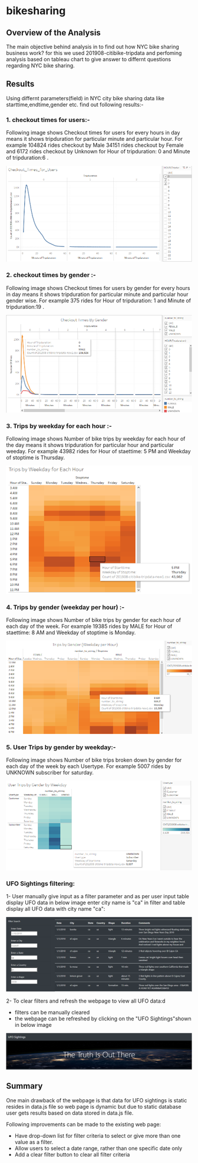 # bikesharing
## Overview of the Analysis

   The main objective behind analysis in to find out how NYC bike sharing business work? for this we used 201908-citibike-tripdata and perfoming analysis based on tableau chart to give answer to differnt questions regarding NYC bike sharing.


## Results

Using differnt parameters(field) in NYC city bike sharing data like starttime,endtime,gender etc. find out following results:-

### 1. checkout times for users:-

   Following image shows Checkout times for users for every hours in day means it shows tripduration for particular minute and  particular hour. For example 104824 rides checkout by Male 34151 rides checkout by Female and 6172 rides checkout by Unknown for Hour of tripduration: 0 and Minute of tripduration:6 .


![image](https://github.com/sanjal7137/bikesharing/blob/f422cd5484764b2f51791b40c68a8bd4c8951d72/Images/1.png)

### 2. checkout times by gender :-

   Following image shows Checkout times for users by gender for every hours in day means it shows tripduration for particular minute and  particular hour gender wise. For example 375 rides for Hour of tripduration: 1 and Minute of tripduration:19 .


![image](https://github.com/sanjal7137/bikesharing/blob/30e19fbb221e77b55120205d01abb6d767caf894/Images/2new.png)

### 3. Trips by weekday for each hour :-

   Following image shows Number of bike trips by weekday for each hour of the day means it shows tripduration for particular hour and  particular weeday. For example 43982 rides for Hour of staettime: 5 PM and Weekday of stoptime is Thursday.


![image](https://github.com/sanjal7137/bikesharing/blob/307d31e5e96c54768d264403e19a9d19cdbdf3c1/Images/3new.png)

### 4. Trips by gender (weekday per hour) :-

   Following image shows Number of bike trips by gender for each hour of each day of the week. For example 19385 rides by MALE  for Hour of staettime: 8 AM and Weekday of stoptime is Monday.


![image](https://github.com/sanjal7137/bikesharing/blob/b8cdab32ab631109788ac2432507960caa05f271/Images/4new.png)

### 5. User Trips by gender by weekday:-

   Following image shows Number of bike trips broken down by gender for each day of the week by each Usertype. For example 5007 rides by UNKNOWN subscriber for saturday.


![image](https://github.com/sanjal7137/bikesharing/blob/0ae90cd3d10b63554df563b085819c46aa7aad84/Images/5new.png)


### UFO Sightings filtering:

1- User manually give input as a filter parameter and as per user input table display UFO data in below image enter city name is "ca" in filter and table display all UFO data with city name "ca":

![image](https://github.com/sanjal7137/UFOs/blob/a6a08c2b0e5936222375ee66c6a36c18e5814ff7/Resources/ufofilterdata.png)

2- To clear filters and refresh the webpage to view all UFO data:d

  * filters can be manually cleared
  * the webpage can be refreshed by clicking on the "UFO Sightings"shown in below image
  
  ![image](https://github.com/sanjal7137/UFOs/blob/959f1b95ba0ea537c1935e84e5640c5b02493b5c/Resources/ufoclear.png)
 

## Summary 

One main drawback of the webpage is that data for UFO sightings is static resides in data.js file so web page is dynamic but due to static database user gets results based on data stored in data.js file. 

Following improvements can be made to the existing web page:
* Have drop-down list for filter criteria to select or give more than one value as a filter.
* Allow users to select a date range, rather than one specific date only
* Add a clear filter button to clear all filter criteria 
